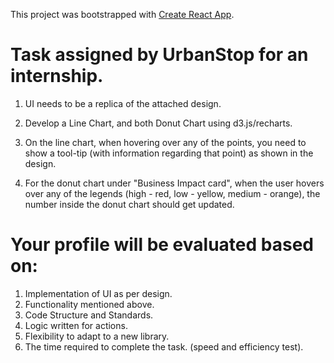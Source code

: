 This project was bootstrapped with [Create React App](https://github.com/facebook/create-react-app).

# Task assigned by UrbanStop for an internship.

1. UI needs to be a replica of the attached design.

2. Develop a Line Chart, and both Donut Chart using d3.js/recharts.

3. On the line chart, when hovering over any of the points, you need to show a tool-tip (with information regarding that point) as shown in the design.

4. For the donut chart under "Business Impact card", when the user hovers over any of the legends (high - red, low - yellow, medium - orange), the number inside the donut chart should get updated.


# Your profile will be evaluated based on:

1. Implementation of UI as per design.
2. Functionality mentioned above.
3. Code Structure and Standards.
4. Logic written for actions.
5. Flexibility to adapt to a new library.
6. The time required to complete the task. (speed and efficiency test).
